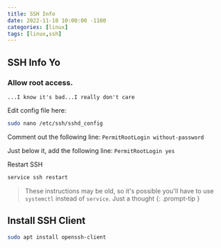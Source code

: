 ```yaml
---
title: SSH Info
date: 2022-11-10 10:00:00 -1100
categories: [linux]
tags: [linux,ssh]
---
```


## SSH Info Yo

### Allow root access.
`...I know it's bad...I really don't care`

Edit config file here:
```bash
sudo nano /etc/ssh/sshd_config
```
Comment out the following line:
`PermitRootLogin without-password`

Just below it, add the following line:
`PermitRootLogin yes`

Restart SSH

```bash
service ssh restart
```

> These instructions may be old, so it's possible you'll have to use `systemctl` instead of `service`.  Just a thought
{: .prompt-tip }


## Install SSH Client

```bash
sudo apt install openssh-client
```